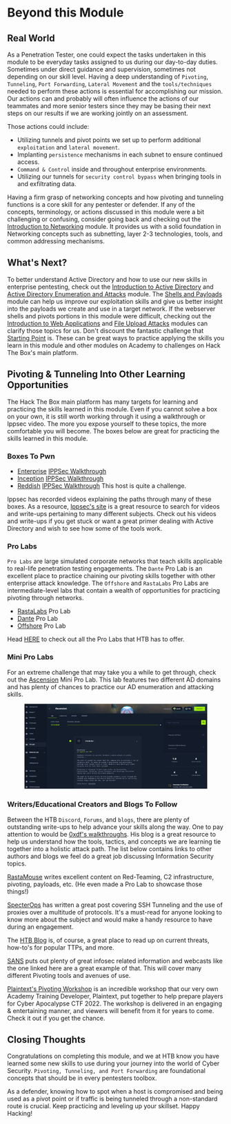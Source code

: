 # Beyond this Module

## Real World

As a Penetration Tester, one could expect the tasks undertaken in this module to be everyday tasks assigned to us during our day-to-day duties. Sometimes under direct guidance and supervision, sometimes not depending on our skill level. Having a deep understanding of `Pivoting`, `Tunneling`, `Port Forwarding`, `Lateral Movement` and the `tools/techniques` needed to perform these actions is essential for accomplishing our mission. Our actions can and probably will often influence the actions of our teammates and more senior testers since they may be basing their next steps on our results if we are working jointly on an assessment.

Those actions could include:

* Utilizing tunnels and pivot points we set up to perform additional `exploitation` and `lateral movement`.
* Implanting `persistence` mechanisms in each subnet to ensure continued access.
* `Command & Control` inside and throughout enterprise environments.
* Utilizing our tunnels for `security control bypass` when bringing tools in and exfiltrating data.

Having a firm grasp of networking concepts and how pivoting and tunneling functions is a core skill for any pentester or defender. If any of the concepts, terminology, or actions discussed in this module were a bit challenging or confusing, consider going back and checking out the [Introduction to Networking](https://academy.hackthebox.com/course/preview/introduction-to-networking) module. It provides us with a solid foundation in Networking concepts such as subnetting, layer 2-3 technologies, tools, and common addressing mechanisms.

## What's Next?

To better understand Active Directory and how to use our new skills in enterprise pentesting, check out the [Introduction to Active Directory](https://academy.hackthebox.com/course/preview/introduction-to-active-directory) and [Active Directory Enumeration and Attacks](https://academy.hackthebox.com/course/preview/active-directory-enumeration--attacks) module. The [Shells and Payloads](https://academy.hackthebox.com/course/preview/shells--payloads) module can help us improve our exploitation skills and give us better insight into the payloads we create and use in a target network. If the webserver shells and pivots portions in this module were difficult, checking out the [Introduction to Web Applications](https://academy.hackthebox.com/course/preview/introduction-to-web-applications) and [File Upload Attacks](https://academy.hackthebox.com/course/preview/file-upload-attacks) modules can clarify those topics for us. Don't discount the fantastic challenge that [Starting Point](https://app.hackthebox.com/starting-point) is. These can be great ways to practice applying the skills you learn in this module and other modules on Academy to challenges on Hack The Box's main platform.

## Pivoting & Tunneling Into Other Learning Opportunities

The Hack The Box main platform has many targets for learning and practicing the skills learned in this module. Even if you cannot solve a box on your own, it is still worth working through it using a walkthrough or Ippsec video. The more you expose yourself to these topics, the more comfortable you will become. The boxes below are great for practicing the skills learned in this module.

### **Boxes To Pwn**

* [Enterprise](https://app.hackthebox.com/machines/Enterprise) [IPPSec Walkthrough](https://youtube.com/watch?v=NWVJ2b0D1r8\&t=2400)
* [Inception](https://app.hackthebox.com/machines/Inception) [IPPSec Walkthrough](https://youtube.com/watch?v=J2I-5xPgyXk\&t=2330)
* [Reddish](https://app.hackthebox.com/machines/Reddish) [IPPSec Walkthrough](https://youtube.com/watch?v=Yp4oxoQIBAM\&t=2466) This host is quite a challenge.

Ippsec has recorded videos explaining the paths through many of these boxes. As a resource, [Ippsec's site](https://ippsec.rocks/?) is a great resource to search for videos and write-ups pertaining to many different subjects. Check out his videos and write-ups if you get stuck or want a great primer dealing with Active Directory and wish to see how some of the tools work.

### **Pro Labs**

`Pro Labs` are large simulated corporate networks that teach skills applicable to real-life penetration testing engagements. The `Dante` Pro Lab is an excellent place to practice chaining our pivoting skills together with other enterprise attack knowledge. The `Offshore` and `RastaLabs` Pro Labs are intermediate-level labs that contain a wealth of opportunities for practicing pivoting through networks.

* [RastaLabs](https://app.hackthebox.com/prolabs/overview/rastalabs) Pro Lab
* [Dante](https://app.hackthebox.com/prolabs/overview/dante) Pro Lab
* [Offshore](https://app.hackthebox.com/prolabs/overview/offshore) Pro Lab

Head [HERE](https://app.hackthebox.com/prolabs) to check out all the Pro Labs that HTB has to offer.

### **Mini Pro Labs**

For an extreme challenge that may take you a while to get through, check out the [Ascension](https://app.hackthebox.com/endgames/ascension) Mini Pro Lab. This lab features two different AD domains and has plenty of chances to practice our AD enumeration and attacking skills.

<figure><img src="../../../../.gitbook/assets/image (2) (1) (1) (1) (1) (1) (1) (1) (1) (1) (1) (1) (1) (1) (1) (1) (1) (1) (1) (1) (1) (1).png" alt=""><figcaption></figcaption></figure>

### **Writers/Educational Creators and Blogs To Follow**

Between the HTB `Discord`, `Forums`, and `blogs`, there are plenty of outstanding write-ups to help advance your skills along the way. One to pay attention to would be [0xdf's walkthroughs](https://0xdf.gitlab.io/). His blog is a great resource to help us understand how the tools, tactics, and concepts we are learning tie together into a holistic attack path. The list below contains links to other authors and blogs we feel do a great job discussing Information Security topics.

[RastaMouse](https://rastamouse.me/) writes excellent content on Red-Teaming, C2 infrastructure, pivoting, payloads, etc. (He even made a Pro Lab to showcase those things!)

[SpecterOps](https://posts.specterops.io/offensive-security-guide-to-ssh-tunnels-and-proxies-b525cbd4d4c6) has written a great post covering SSH Tunneling and the use of proxies over a multitude of protocols. It's a must-read for anyone looking to know more about the subject and would make a handy resource to have during an engagement.

The [HTB Blog](https://www.hackthebox.com/blog) is, of course, a great place to read up on current threats, how-to's for popular TTPs, and more.

[SANS](https://www.sans.org/webcasts/dodge-duck-dip-dive-dodge-making-the-pivot-cheat-sheet-119115/) puts out plenty of great infosec related information and webcasts like the one linked here are a great example of that. This will cover many different Pivoting tools and avenues of use.

[Plaintext's Pivoting Workshop](https://youtu.be/B3GxYyGFYmQ) is an incredible workshop that our very own Academy Training Developer, Plaintext, put together to help prepare players for Cyber Apocalypse CTF 2022. The workshop is delivered in an engaging & entertaining manner, and viewers will benefit from it for years to come. Check it out if you get the chance.

## Closing Thoughts

Congratulations on completing this module, and we at HTB know you have learned some new skills to use during your journey into the world of Cyber Security. `Pivoting, Tunneling, and Port Forwarding` are foundational concepts that should be in every pentesters toolbox.

As a defender, knowing how to spot when a host is compromised and being used as a pivot point or if traffic is being tunneled through a non-standard route is crucial. Keep practicing and leveling up your skillset. Happy Hacking!

